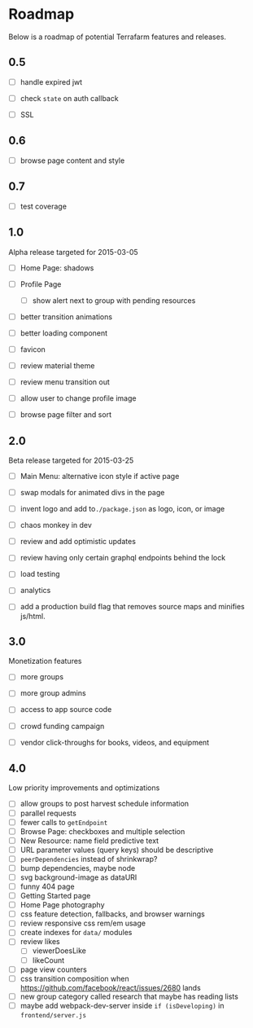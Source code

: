 # Roadmap

Below is a roadmap of potential Terrafarm features and releases.


## 0.5

- [ ] handle expired jwt
- [ ] check `state` on auth callback
- [ ] SSL


## 0.6

- [ ] browse page content and style


## 0.7

- [ ] test coverage


## 1.0

Alpha release targeted for 2015-03-05

- [ ] Home Page: shadows
- [ ] Profile Page
  - [ ] show alert next to group with pending resources
- [ ] better transition animations
- [ ] better loading component
- [ ] favicon
- [ ] review material theme
- [ ] review menu transition out
- [ ] allow user to change profile image
- [ ] browse page filter and sort


## 2.0

Beta release targeted for 2015-03-25

- [ ] Main Menu: alternative icon style if active page
- [ ] swap modals for animated divs in the page
- [ ] invent logo and add to`./package.json` as logo, icon, or image
- [ ] chaos monkey in dev
- [ ] review and add optimistic updates
- [ ] review having only certain graphql endpoints behind the lock
- [ ] load testing
- [ ] analytics
- [ ] add a production build flag that removes source maps and minifies js/html.



## 3.0

Monetization features

- [ ] more groups
- [ ] more group admins
- [ ] access to app source code
- [ ] crowd funding campaign
- [ ] vendor click-throughs for books, videos, and equipment


## 4.0

Low priority improvements and optimizations

- [ ] allow groups to post harvest schedule information
- [ ] parallel requests
- [ ] fewer calls to `getEndpoint`
- [ ] Browse Page: checkboxes and multiple selection
- [ ] New Resource: name field predictive text
- [ ] URL parameter values (query keys) should be descriptive
- [ ] `peerDependencies` instead of shrinkwrap?
- [ ] bump dependencies, maybe node
- [ ] svg background-image as dataURI
- [ ] funny 404 page
- [ ] Getting Started page
- [ ] Home Page photography
- [ ] css feature detection, fallbacks, and browser warnings
- [ ] review responsive css rem/em usage
- [ ] create indexes for `data/` modules
- [ ] review likes
  - [ ] viewerDoesLike
  - [ ] likeCount
- [ ] page view counters
- [ ] css transition composition when https://github.com/facebook/react/issues/2680 lands
- [ ] new group category called research that maybe has reading lists
- [ ] maybe add webpack-dev-server inside `if (isDeveloping)` in `frontend/server.js`
